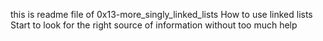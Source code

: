 this is readme file of 0x13-more_singly_linked_lists
How to use linked lists
Start to look for the right source of information without too much help
